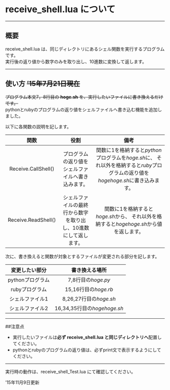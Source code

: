 # receive_shell.lua について  
---
## 概要

 receive_shell.lua は、同じディレクトリにあるシェル関数を実行するプログラムです。  
 実行後の返り値から数字のみを取り出し、10進数に変換して返します。    

---
## 使い方 ~~’15年7月21日現在~~  

~~プログラム本文7，8行目の **hoge.sh** を、実行したいファイルに書き換えるだけです。~~  
pythonとrubyのプログラムの返り値をシェルファイルへ書き込む機能を追加しました。

以下に各関数の説明を記します。

|関数|役割|備考|
|:-:|:-:|:-:|
|Receive.CallShell()|プログラムの返り値をシェルファイルへ書き込みます。|関数に1を格納すると*python*プログラムを*hoge.sh*に、  それ以外を格納すると*ruby*プログラムの返り値を*hogehoge.sh*に書き込みます。|
|Receive.ReadShell()|シェルファイルの最終行から数字を取り出し、10進数にして返します。|関数に1を格納すると*hoge.sh*から、  それ以外を格納すると*hogehoge.sh*から値を返します。|

次に、書き換えると関数が対象とするファイルが変更される部分を記します。

|変更したい部分|書き換える場所|
|:-:|:-:|
|pythonプログラム|7,8行目の*hoge.py*|
|rubyプログラム|15,16行目の*hoge.rb*|
|シェルファイル1|8,26,27行目の*hoge.sh*|
|シェルファイル2|16,34,35行目の*hogehoge.sh*|

---
##注意点

- 実行したいファイルは**必ず receive_shell.lua と同じディレクトリへ**配置してください。  
- pythonとrubyのプログラムの返り値は、必ずprint文で表示するようにしてください。

---

実行時の動作は、receive_shell_Test.lua にて確認してください。  

’15年11月9日更新